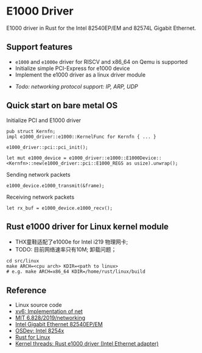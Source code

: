 # E1000 Driver
E1000 driver in Rust for the Intel 82540EP/EM and 82574L Gigabit Ethernet.

## Support features
* `e1000` and `e1000e` driver for RISCV and x86_64 on Qemu is supported
* Initialize simple PCI-Express for e1000 device
* Implement the e1000 driver as a linux driver module

- _Todo: networking protocol support: IP, ARP, UDP_

## Quick start on bare metal OS

Initialize PCI and E1000 driver
```
pub struct Kernfn;
impl e1000_driver::e1000::KernelFunc for Kernfn { ... }

e1000_driver::pci::pci_init();

let mut e1000_device = e1000_driver::e1000::E1000Device::<Kernfn>::new(e1000_driver::pci::E1000_REGS as usize).unwrap();
```

Sending network packets
```
e1000_device.e1000_transmit(&frame);
```

Receiving network packets
```
let rx_buf = e1000_device.e1000_recv();
```

## Rust e1000 driver for Linux kernel module
* THX童鞋适配了e1000e for Intel i219 物理网卡;
* TODO: 目前网络速率只有10M; 卸载问题；

```
cd src/linux
make ARCH=<cpu arch> KDIR=<path to linux>
# e.g. make ARCH=x86_64 KDIR=/home/rust/linux/build
```

## Reference
* Linux source code
* [xv6: Implementation of net](https://github.com/mit-pdos/xv6-riscv-fall19/tree/net)
* [MIT 6.828/2019/networking](https://pdos.csail.mit.edu/6.828/2019/lec/l-networking.pdf)
* [Intel Gigabit Ethernet 82540EP/EM](https://pdos.csail.mit.edu/6.828/2019/readings/hardware/8254x_GBe_SDM.pdf)
* [OSDev: Intel 8254x](https://wiki.osdev.org/Intel_8254x)
* [Rust for Linux](https://github.com/fujita/linux/tree/rust-e1000)
* [Kernel threads: Rust e1000 driver (Intel Ethernet adapter)](https://lore.kernel.org/rust-for-linux/20220919.103820.680182888079022491.fujita@lima-default/)
